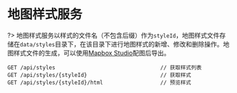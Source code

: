 # 地图样式服务

?> 地图样式服务以样式的文件名（不包含后缀）作为`styleId`，地图样式文件存储在`data/styles`目录下，在该目录下进行地图样式的新增、修改和删除操作。地图样式文件的生成，可以使用[Mapbox Studio](https://www.mapbox.com/studio)配图后导出。

```
GET /api/styles                                 // 获取样式列表
GET /api/styles/{styleId}                       // 获取样式
GET /api/styles/{styleId}/html                  // 预览样式
```